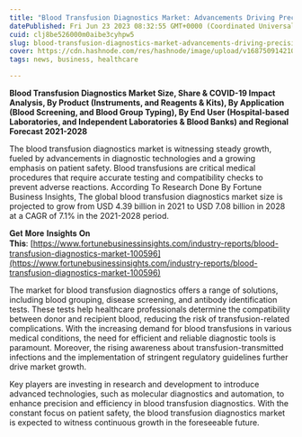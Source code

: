 ```yaml
---
title: "Blood Transfusion Diagnostics Market: Advancements Driving Precision and Safety"
datePublished: Fri Jun 23 2023 08:32:55 GMT+0000 (Coordinated Universal Time)
cuid: clj8be526000m0aibe3cyhpw5
slug: blood-transfusion-diagnostics-market-advancements-driving-precision-and-safety
cover: https://cdn.hashnode.com/res/hashnode/image/upload/v1687509142101/2b41ae9a-d756-4798-b59f-a0288ad74e0a.png
tags: news, business, healthcare

---
```


**Blood Transfusion Diagnostics Market Size, Share & COVID-19 Impact Analysis, By Product (Instruments, and Reagents & Kits), By Application (Blood Screening, and Blood Group Typing), By End User (Hospital-based Laboratories, and Independent Laboratories & Blood Banks) and Regional Forecast 2021-2028**

The blood transfusion diagnostics market is witnessing steady growth, fueled by advancements in diagnostic technologies and a growing emphasis on patient safety. Blood transfusions are critical medical procedures that require accurate testing and compatibility checks to prevent adverse reactions. According To Research Done By Fortune Business Insights, The global blood transfusion diagnostics market size is projected to grow from USD 4.39 billion in 2021 to USD 7.08 billion in 2028 at a CAGR of 7.1% in the 2021-2028 period.

𝐆𝐞𝐭 𝐌𝐨𝐫𝐞 𝐈𝐧𝐬𝐢𝐠𝐡𝐭𝐬 𝐎𝐧 𝐓𝐡𝐢𝐬: [https://www.fortunebusinessinsights.com/industry-reports/blood-transfusion-diagnostics-market-100596](https://www.fortunebusinessinsights.com/industry-reports/blood-transfusion-diagnostics-market-100596)

The market for blood transfusion diagnostics offers a range of solutions, including blood grouping, disease screening, and antibody identification tests. These tests help healthcare professionals determine the compatibility between donor and recipient blood, reducing the risk of transfusion-related complications. With the increasing demand for blood transfusions in various medical conditions, the need for efficient and reliable diagnostic tools is paramount. Moreover, the rising awareness about transfusion-transmitted infections and the implementation of stringent regulatory guidelines further drive market growth.

Key players are investing in research and development to introduce advanced technologies, such as molecular diagnostics and automation, to enhance precision and efficiency in blood transfusion diagnostics. With the constant focus on patient safety, the blood transfusion diagnostics market is expected to witness continuous growth in the foreseeable future.